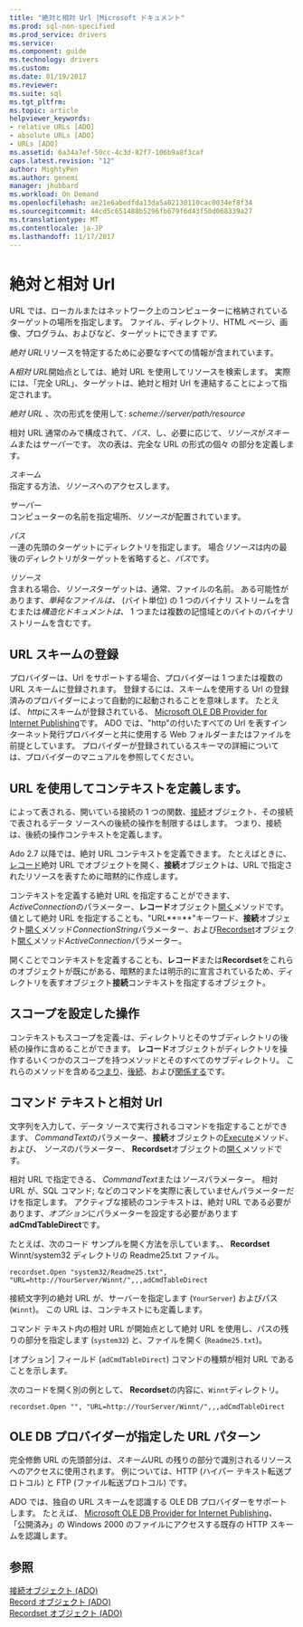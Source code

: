```yaml
---
title: "絶対と相対 Url |Microsoft ドキュメント"
ms.prod: sql-non-specified
ms.prod_service: drivers
ms.service: 
ms.component: guide
ms.technology: drivers
ms.custom: 
ms.date: 01/19/2017
ms.reviewer: 
ms.suite: sql
ms.tgt_pltfrm: 
ms.topic: article
helpviewer_keywords:
- relative URLs [ADO]
- absolute URLs [ADO]
- URLs [ADO]
ms.assetid: 6a34a7ef-50cc-4c3d-82f7-106b9a8f3caf
caps.latest.revision: "12"
author: MightyPen
ms.author: genemi
manager: jhubbard
ms.workload: On Demand
ms.openlocfilehash: ae21e6abedfda13da5a02130110cac0034ef8f34
ms.sourcegitcommit: 44cd5c651488b5296fb679f6d43f50d068339a27
ms.translationtype: MT
ms.contentlocale: ja-JP
ms.lasthandoff: 11/17/2017
---
```

# <a name="absolute-and-relative-urls"></a>絶対と相対 Url
URL では、ローカルまたはネットワーク上のコンピューターに格納されているターゲットの場所を指定します。 ファイル、ディレクトリ、HTML ページ、画像、プログラム、およびなど、ターゲットにできます*です。*  
  
 *絶対 URL*リソースを特定するために必要なすべての情報が含まれています。  
  
 A*相対 URL*開始点としては、絶対 URL を使用してリソースを検索します。 実際には、「完全 URL」、ターゲットは、絶対と相対 Url を連結することによって指定されます。  
  
 *絶対 URL* 、次の形式を使用して: *scheme://server/path/resource*  
  
 相対 URL 通常のみで構成されて、*パス*、し、必要に応じて、*リソース*が*スキーム*または*サーバー*です。 次の表は、完全な URL の形式の個々 の部分を定義します。  
  
 *スキーム*  
 指定する方法、*リソース*へのアクセスします。  
  
 *サーバー*  
 コンピューターの名前を指定場所、*リソース*が配置されています。  
  
 *パス*  
 一連の先頭のターゲットにディレクトリを指定します。 場合*リソース*は内の最後のディレクトリがターゲットを省略すると、*パス*です。  
  
 *リソース*  
 含まれる場合、*リソース*ターゲットは、通常、ファイルの名前。 ある可能性があります、*単純なファイルは、* (バイト単位) の 1 つのバイナリ ストリームを含むまたは*構造化ドキュメントは、* 1 つまたは複数の記憶域とのバイトのバイナリ ストリームを含むです。  
  
## <a name="url-scheme-registration"></a>URL スキームの登録  
 プロバイダーは、Url をサポートする場合、プロバイダーは 1 つまたは複数の URL スキームに登録されます。 登録するには、スキームを使用する Url の登録済みのプロバイダーによって自動的に起動されることを意味します。 たとえば、 *http*にスキームが登録されている、 [Microsoft OLE DB Provider for Internet Publishing](../../../ado/guide/appendixes/microsoft-ole-db-provider-for-internet-publishing.md)です。 ADO では、"http"の付いたすべての Url を表すインターネット発行プロバイダーと共に使用する Web フォルダーまたはファイルを前提としています。 プロバイダーが登録されているスキーマの詳細については、プロバイダーのマニュアルを参照してください。  
  
## <a name="defining-context-with-a-url"></a>URL を使用してコンテキストを定義します。  
 によって表される、開いている接続の 1 つの関数、[接続](../../../ado/reference/ado-api/connection-object-ado.md)オブジェクト、その接続で表されるデータ ソースへの後続の操作を制限するはします。 つまり、接続は、後続の操作コンテキストを定義します。  
  
 Ado 2.7 以降では、絶対 URL コンテキストを定義できます。 たとえばときに、[レコード](../../../ado/reference/ado-api/record-object-ado.md)絶対 URL でオブジェクトを開く、**接続**オブジェクトは、URL で指定されたリソースを表すために暗黙的に作成します。  
  
 コンテキストを定義する絶対 URL を指定することができます、 *ActiveConnection*のパラメーター、**レコード**オブジェクト[開く](../../../ado/reference/ado-api/open-method-ado-record.md)メソッドです。 値として絶対 URL を指定することも、"URL**=**"キーワード、**接続**オブジェクト[開く](../../../ado/reference/ado-api/open-method-ado-connection.md)メソッド*ConnectionString*パラメーター、および[Recordset](../../../ado/reference/ado-api/recordset-object-ado.md)オブジェクト[開く](../../../ado/reference/ado-api/open-method-ado-recordset.md)メソッド*ActiveConnection*パラメーター。  
  
 開くことでコンテキストを定義することも、**レコード**または**Recordset**をこれらのオブジェクトが既にがある、暗黙的または明示的に宣言されているため、ディレクトリを表すオブジェクト**接続**コンテキストを指定するオブジェクト。  
  
## <a name="scoped-operations"></a>スコープを設定した操作  
 コンテキストもスコープを定義-は、ディレクトリとそのサブディレクトリの後続の操作に含めることができます。 **レコード**オブジェクトがディレクトリを操作するいくつかのスコープを持つメソッドとそのすべてのサブディレクトリ。 これらのメソッドを含める[つまり](../../../ado/reference/ado-api/copyrecord-method-ado.md)、[後続](../../../ado/reference/ado-api/moverecord-method-ado.md)、および[関係する](../../../ado/reference/ado-api/deleterecord-method-ado.md)です。  
  
## <a name="relative-urls-as-command-text"></a>コマンド テキストと相対 Url  
 文字列を入力して、データ ソースで実行されるコマンドを指定することができます、 *CommandText*のパラメーター、**接続**オブジェクトの[Execute](../../../ado/reference/ado-api/execute-method-ado-connection.md)メソッド、および、 *ソース*のパラメーター、 **Recordset**オブジェクトの[開く](../../../ado/reference/ado-api/open-method-ado-recordset.md)メソッドです。  
  
 相対 URL で指定できる、 *CommandText*または*ソース*パラメーター。 相対 URL が、SQL コマンド; などのコマンドを実際に表していませんパラメーターだけを指定します。 アクティブな接続のコンテキストは、絶対 URL である必要があります、*オプション*にパラメーターを設定する必要があります**adCmdTableDirect**です。  
  
 たとえば、次のコード サンプルを開く方法を示しています。、 **Recordset** Winnt/system32 ディレクトリの Readme25.txt ファイル。  
  
```  
recordset.Open "system32/Readme25.txt", "URL=http://YourServer/Winnt/",,,adCmdTableDirect  
```  
  
 接続文字列の絶対 URL が、サーバーを指定します (`YourServer`) およびパス (`Winnt`)。 この URL は、コンテキストにも定義します。  
  
 コマンド テキスト内の相対 URL が開始点として絶対 URL を使用し、パスの残りの部分を指定します (`system32`) と、ファイルを開く (`Readme25.txt`)。  
  
 [オプション] フィールド (`adCmdTableDirect`) コマンドの種類が相対 URL であることを示します。  
  
 次のコードを開く別の例として、 **Recordset**の内容に、`Winnt`ディレクトリ。  
  
```  
recordset.Open "", "URL=http://YourServer/Winnt/",,,adCmdTableDirect  
```  
  
## <a name="ole-db-provider-supplied-url-schemes"></a>OLE DB プロバイダーが指定した URL パターン  
 完全修飾 URL の先頭部分は、*スキーム*URL の残りの部分で識別されるリソースへのアクセスに使用されます。 例については、HTTP (ハイパー テキスト転送プロトコル) と FTP (ファイル転送プロトコル) です。  
  
 ADO では、独自の URL スキームを認識する OLE DB プロバイダーをサポートします。 たとえば、 [Microsoft OLE DB Provider for Internet Publishing](../../../ado/guide/appendixes/microsoft-ole-db-provider-for-internet-publishing.md)*、* 「公開済み」の Windows 2000 のファイルにアクセスする既存の HTTP スキームを認識します。  
  
## <a name="see-also"></a>参照  
 [接続オブジェクト (ADO)](../../../ado/reference/ado-api/connection-object-ado.md)   
 [Record オブジェクト (ADO)](../../../ado/reference/ado-api/record-object-ado.md)   
 [Recordset オブジェクト (ADO)](../../../ado/reference/ado-api/recordset-object-ado.md)
